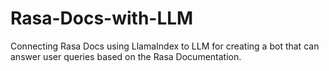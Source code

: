 # Rasa-Docs-with-LLM
Connecting Rasa Docs using LlamaIndex to LLM for creating a bot that can answer user queries based on the Rasa Documentation.
